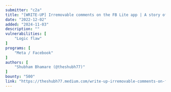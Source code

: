 ```yaml
---
submitter: "c2a"
title: "[WRITE-UP] Irremovable comments on the FB Lite app | A story of a simple FB Lite bug that I found just by observation (Bounty: 500 USD)"
date: "2022-12-02"
added: "2024-11-03"
description: ""
vulnerabilities: [
    "Logic flaw"
]
programs: [
    "Meta / Facebook"
]
authors: [
    "Shubham Bhamare (@theshubh77)"
]
bounty: "500"
link: "https://theshubh77.medium.com/write-up-irremovable-comments-on-fb-lite-app-a-story-of-a-simple-fb-lite-bug-that-i-found-just-125aaa826dd8"
---
```




